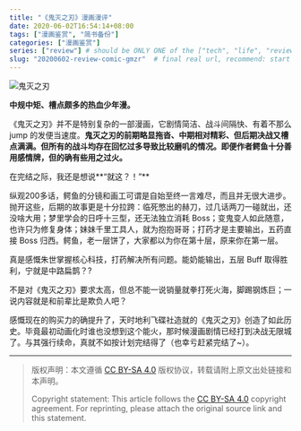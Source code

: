 ```yaml
---
title: "《鬼灭之刃》漫画漫评"
date: 2020-06-02T16:54:14+08:00
tags: ["漫画鉴赏", "简书备份"]
categories: ["漫画鉴赏"]
series: ["review"] # should be ONLY ONE of the ["tech", "life", "review"]
slug: "20200602-review-comic-gmzr"  # final real url, recommend: start by date, follow lower case words with hyphen splitter. E.g., `20230316-text-title`
---
```


![鬼灭之刃](/img/posts/9835942-406ee5752cfb3b5b.png "鬼灭之刃")

**中规中矩、槽点颇多的热血少年漫。**

《鬼灭之刃》并不是特别复杂的一部漫画，它剧情简洁、战斗间隔快、有着不那么 jump 的发便当速度。**鬼灭之刃的前期略显拖沓、中期相对精彩、但后期决战又槽点满满。但所有的战斗均存在回忆过多导致比较磨叽的情况。即便作者鳄鱼十分善用感情牌，但的确有些用之过火。**

在完结之际，我还是想说**“就这？！”**

纵观200多话，鳄鱼的分镜和画工可谓是自始至终一言难尽，而且并无很大进步。抛开这些，后期的故事更是十分拉跨：临死憋出的赫刀，过几话两刀一碰就出，还没啥大用；梦里学会的日呼十三型，还无法独立消耗 Boss；变鬼变人如此随意，也许只为修复身体；妹妹千里工具人，就为抱抱哥哥；打药才是主要输出，五药直接 Boss 归西。鳄鱼，老一层饼了，大家都以为你在第十层，原来你在第一层。

真是感慨朱世掌握核心科技，打药解决所有问题。能奶能输出，五层 Buff 取得胜利，宁就是中路扁鹊？?

不是对《鬼灭之刃》要求太高，但总不能一说销量就拳打死火海，脚踢钢炼巨；一说内容就是和前辈比是欺负人吧？

感慨现在的购买力的确提升了，天时地利飞碟社造就的《鬼灭之刃》创造了如此历史。毕竟最初动画化时谁也没想到这个能火，那时候漫画剧情已经打到决战无限城了。与其强行续命，真就不如按计划完结得了（也幸亏赶紧完结了~）。

---

> 版权声明：本文遵循 [CC BY-SA 4.0](https://creativecommons.org/licenses/by-sa/4.0/deed.zh) 版权协议，转载请附上原文出处链接和本声明。
>
> Copyright statement: This article follows the [CC BY-SA 4.0](https://creativecommons.org/licenses/by-sa/4.0/deed.en) copyright agreement. For reprinting, please attach the original source link and this statement.
